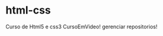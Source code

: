 # html-css
 Curso de Html5 e css3 CursoEmVideo!
 gerenciar repositorios!
 <a href="https://gabriel-cunha28.github.io/html-css/exercicios/ex001">